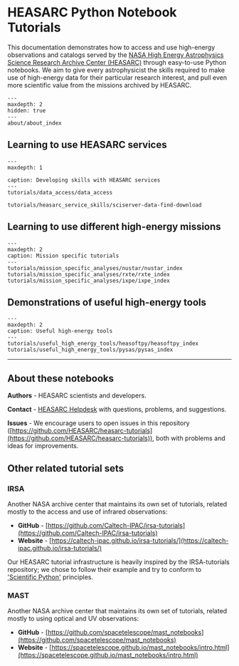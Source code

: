 
# HEASARC Python Notebook Tutorials

This documentation demonstrates how to access and use high-energy observations and catalogs served by the [NASA High Energy Astrophysics Science Research Archive Center (HEASARC)](https://heasarc.gsfc.nasa.gov/) through easy-to-use Python notebooks.
We aim to give every astrophysicist the skills required to make use of high-energy data for their particular research interest, and pull even more scientific value from the missions archived by HEASARC.

```{toctree}
---
maxdepth: 2
hidden: true
---
about/about_index
```

## Learning to use HEASARC services

```{toctree}
---
maxdepth: 1

caption: Developing skills with HEASARC services
---
tutorials/data_access/data_access

tutorials/heasarc_service_skills/sciserver-data-find-download

```

## Learning to use different high-energy missions

```{toctree}
---
maxdepth: 2
caption: Mission specific tutorials
---
tutorials/mission_specific_analyses/nustar/nustar_index
tutorials/mission_specific_analyses/rxte/rxte_index
tutorials/mission_specific_analyses/ixpe/ixpe_index
```

## Demonstrations of useful high-energy tools
```{toctree}
---
maxdepth: 2
caption: Useful high-energy tools
---
tutorials/useful_high_energy_tools/heasoftpy/heasoftpy_index
tutorials/useful_high_energy_tools/pysas/pysas_index

```

***

## About these notebooks

**Authors** - HEASARC scientists and developers.

**Contact** - [HEASARC Helpdesk](https://heasarc.gsfc.nasa.gov/cgi-bin/Feedback) with questions, problems, and suggestions.

**Issues** - We encourage users to open issues in this repository ([https://github.com/HEASARC/heasarc-tutorials](https://github.com/HEASARC/heasarc-tutorials)), both with problems and ideas for improvements.


## Other related tutorial sets

### IRSA
Another NASA archive center that maintains its own set of tutorials, related mostly to the access and use of infrared observations:

- **GitHub** - [https://github.com/Caltech-IPAC/irsa-tutorials](https://github.com/Caltech-IPAC/irsa-tutorials)
- **Website** - [https://caltech-ipac.github.io/irsa-tutorials/](https://caltech-ipac.github.io/irsa-tutorials/)

Our HEASARC tutorial infrastructure is heavily inspired by the IRSA-tutorials repository; we chose to follow their example and try to conform to ['Scientific Python'](https://github.com/scientific-python) principles.

### MAST
Another NASA archive center that maintains its own set of tutorials, related mostly to using optical and UV observations:

- **GitHub** - [https://github.com/spacetelescope/mast_notebooks](https://github.com/spacetelescope/mast_notebooks)
- **Website** - [https://spacetelescope.github.io/mast_notebooks/intro.html](https://spacetelescope.github.io/mast_notebooks/intro.html)
